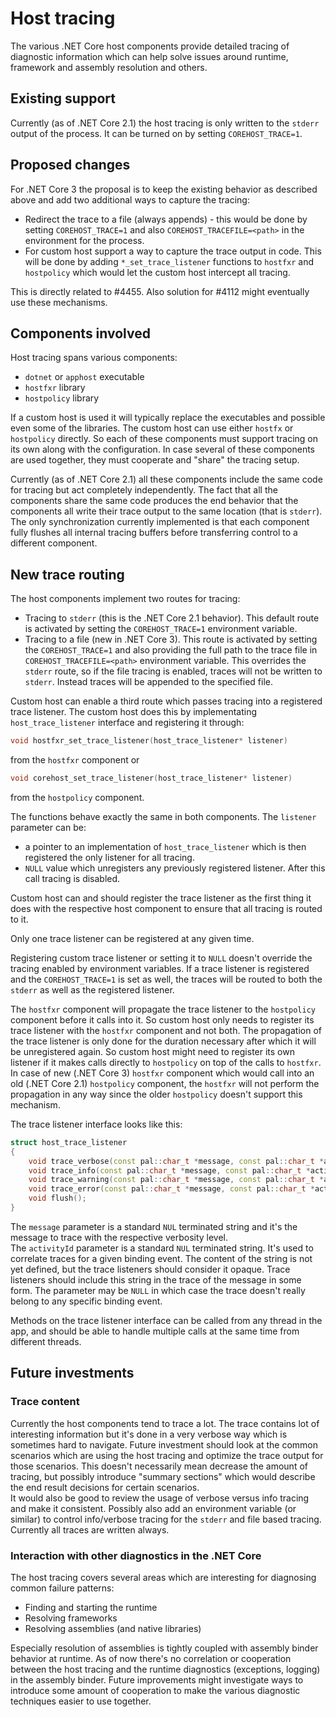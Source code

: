 # Host tracing

The various .NET Core host components provide detailed tracing of diagnostic information which can help solve issues around runtime, framework and assembly resolution and others.  

## Existing support
Currently (as of .NET Core 2.1) the host tracing is only written to the `stderr` output of the process. It can be turned on by setting `COREHOST_TRACE=1`.

## Proposed changes
For .NET Core 3 the proposal is to keep the existing behavior as described above and add two additional ways to capture the tracing:
* Redirect the trace to a file (always appends) - this would be done by setting `COREHOST_TRACE=1` and also `COREHOST_TRACEFILE=<path>` in the environment for the process.
* For custom host support a way to capture the trace output in code. This will be done by adding `*_set_trace_listener` functions to `hostfxr` and `hostpolicy` which would let the custom host intercept all tracing.

This is directly related to #4455.
Also solution for #4112 might eventually use these mechanisms.

## Components involved
Host tracing spans various components:
* `dotnet` or `apphost` executable
* `hostfxr` library
* `hostpolicy` library

If a custom host is used it will typically replace the executables and possible even some of the libraries. The custom host can use either `hostfx` or `hostpolicy` directly. So each of these components must support tracing on its own along with the configuration. In case several of these components are used together, they must cooperate and "share" the tracing setup.

Currently (as of .NET Core 2.1) all these components include the same code for tracing but act completely independently. The fact that all the components share the same code produces the end behavior that the components all write their trace output to the same location (that is `stderr`). The only synchronization currently implemented is that each component fully flushes all internal tracing buffers before transferring control to a different component.

## New trace routing
The host components implement two routes for tracing:
* Tracing to `stderr` (this is the .NET Core 2.1 behavior). This default route is activated by setting the `COREHOST_TRACE=1` environment variable.
* Tracing to a file (new in .NET Core 3). This route is activated by setting the `COREHOST_TRACE=1` and also providing the full path to the trace file in `COREHOST_TRACEFILE=<path>` environment variable. This overrides the `stderr` route, so if the file tracing is enabled, traces will not be written to `stderr`.  Instead traces will be appended to the specified file.

Custom host can enable a third route which passes tracing into a registered trace listener. The custom host does this by implementating `host_trace_listener` interface and registering it through:
``` C++
void hostfxr_set_trace_listener(host_trace_listener* listener)
```
from the `hostfxr` component or
``` C++
void corehost_set_trace_listener(host_trace_listener* listener)
```
from the `hostpolicy` component.

The functions behave exactly the same in both components. The `listener` parameter can be:
* a pointer to an implementation of `host_trace_listener` which is then registered the only listener for all tracing.
* `NULL` value which unregisters any previously registered listener. After this call tracing is disabled.

Custom host can and should register the trace listener as the first thing it does with the respective host component to ensure that all tracing is routed to it.  

Only one trace listener can be registered at any given time.  

Registering custom trace listener or setting it to `NULL` doesn't override the tracing enabled by environment variables. If a trace listener is registered and the `COREHOST_TRACE=1` is set as well, the traces will be routed to both the `stderr` as well as the registered listener.

The `hostfxr` component will propagate the trace listener to the `hostpolicy` component before it calls into it. So custom host only needs to register its trace listener with the `hostfxr` component and not both. The propagation of the trace listener is only done for the duration necessary after which it will be unregistered again. So custom host might need to register its own listener if it makes calls directly to `hostpolicy` on top of the calls to `hostfxr`.  
In case of new (.NET Core 3) `hostfxr` component which would call into an old (.NET Core 2.1) `hostpolicy` component, the `hostfxr` will not perform the propagation in any way since the older `hostpolicy` doesn't support this mechanism.

The trace listener interface looks like this:
``` C++
struct host_trace_listener
{
    void trace_verbose(const pal::char_t *message, const pal::char_t *activityId);
    void trace_info(const pal::char_t *message, const pal::char_t *activityId);
    void trace_warning(const pal::char_t *message, const pal::char_t *activityId);
    void trace_error(const pal::char_t *message, const pal::char_t *activityId);
    void flush();
}
```

The `message` parameter is a standard `NUL` terminated string and it's the message to trace with the respective verbosity level.  
The `activityId` parameter is a standard `NUL` terminated string. It's used to correlate traces for a given binding event. The content of the string is not yet defined, but the trace listeners should consider it opaque. Trace listeners should include this string in the trace of the message in some form. The parameter may be `NULL` in which case the trace doesn't really belong to any specific binding event.

Methods on the trace listener interface can be called from any thread in the app, and should be able to handle multiple calls at the same time from different threads.

## Future investments
### Trace content
Currently the host components tend to trace a lot. The trace contains lot of interesting information but it's done in a very verbose way which is sometimes hard to navigate. Future investment should look at the common scenarios which are using the host tracing and optimize the trace output for those scenarios. This doesn't necessarily mean decrease the amount of tracing, but possibly introduce "summary sections" which would describe the end result decisions for certain scenarios.  
It would also be good to review the usage of verbose versus info tracing and make it consistent. Possibly also add an environment variable (or similar) to control info/verbose tracing for the `stderr` and file based tracing. Currently all traces are written always.

### Interaction with other diagnostics in the .NET Core
The host tracing covers several areas which are interesting for diagnosing common failure patterns:
* Finding and starting the runtime
* Resolving frameworks
* Resolving assemblies (and native libraries)

Especially resolution of assemblies is tightly coupled with assembly binder behavior at runtime. As of now there's no correlation or cooperation between the host tracing and the runtime diagnostics (exceptions, logging) in the assembly binder. Future improvements might investigate ways to introduce some amount of cooperation to make the various diagnostic techniques easier to use together.
